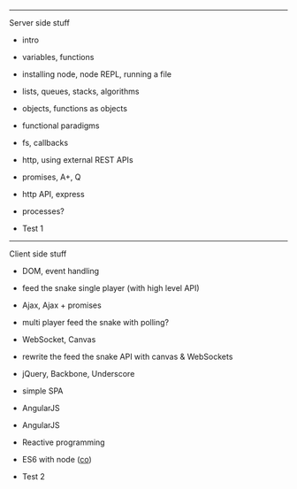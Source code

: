 -------
Server side stuff

* intro
* variables, functions

* installing node, node REPL, running a file
* lists, queues, stacks, algorithms

* objects, functions as objects
* functional paradigms

* fs, callbacks
* http, using external REST APIs

* promises, A+, Q
* http API, express

* processes?

* Test 1

-------
Client side stuff

* DOM, event handling
* feed the snake single player (with high level API)

* Ajax, Ajax + promises
* multi player feed the snake with polling?

* WebSocket, Canvas
* rewrite the feed the snake API with canvas & WebSockets

* jQuery, Backbone, Underscore
* simple SPA

* AngularJS

* AngularJS

* Reactive programming

* ES6 with node ([co](https://github.com/visionmedia/co))

* Test 2
